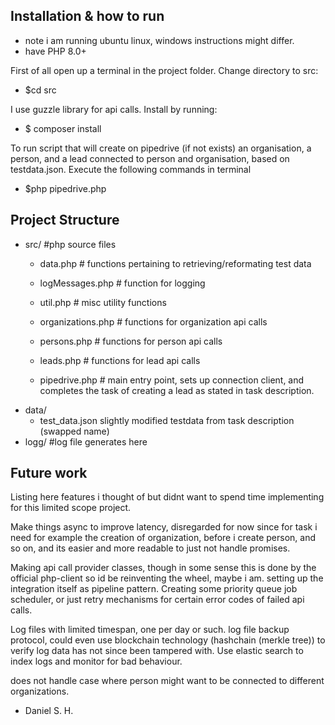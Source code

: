 ## Installation & how to run
- note i am running ubuntu linux, windows instructions might differ.
- have PHP 8.0+

First of all open up a terminal in the project folder.
Change directory to src:
-   $cd src

I use guzzle library for api calls.
Install by running: 
-   $ composer install 

To run script that will create on pipedrive (if not exists) an organisation, a person, and a lead connected to person and organisation, based on testdata.json.
Execute the following commands in terminal
-   $php pipedrive.php

## Project Structure

- src/ #php source files
    -   data.php # functions pertaining to retrieving/reformating test data
    -   logMessages.php # function for logging
    -   util.php # misc utility functions
    -   organizations.php # functions for organization api calls
    -   persons.php # functions for person api calls
    -   leads.php # functions for lead api calls

    -   pipedrive.php # main entry point, sets up connection client, and completes the task of creating a lead as stated in task description.
- data/
    -   test_data.json slightly modified testdata from task description (swapped name)
- logg/ #log file generates here

## Future work
Listing here features i thought of but didnt want to spend time implementing for this limited scope project.

Make things async to improve latency, disregarded for now since for task i need for example the creation of organization, before i create person, and so on, and its easier and more readable to just not handle promises.

Making api call provider classes, though in some sense this is done by the official php-client so id be reinventing the wheel, maybe i am. setting up the integration itself as pipeline pattern. Creating some priority queue job scheduler, or just retry mechanisms for certain error codes of failed api calls.

Log files with limited timespan, one per day or such. log file backup protocol, could even use blockchain technology (hashchain (merkle tree)) to verify log data has not since been tampered with. Use elastic search to index logs and monitor for bad behaviour.

does not handle case where person might want to be connected to different organizations.

- Daniel S. H.